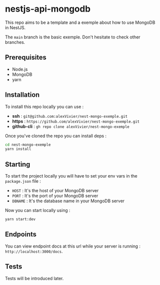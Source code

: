# nestjs-api-mongodb

This repo aims to be a template and a exemple about how to use MongoDB in NestJS.

The `main` branch is the basic exemple. Don't hesitate to check other branches.

## Prerequisites

- Node.js
- MongoDB
- yarn

## Installation

To install this repo locally you can use :
- <b>ssh</b> : `git@github.com:alexVivier/nest-mongo-exemple.git`
- <b>https</b> : `https://github.com/alexVivier/nest-mongo-exemple.git`
- <b>github-cli</b> : `gh repo clone alexVivier/nest-mongo-exemple`

Once you've cloned the repo you can install deps :

````bash
cd nest-mongo-exemple
yarn install
````

## Starting

To start the project locally you will have to set your env vars in the `package.json` file :
- `HOST` : It's the host of your MongoDB server
- `PORT` : It's the port of your MongoDB server
- `DBNAME` : It's the database name in your MongoDB server

Now you can start locally using :
````bash
yarn start:dev
````

## Endpoints

You can view endpoint docs at this url while your server is running : `http://localhost:3000/docs`.

## Tests

Tests will be introduced later.